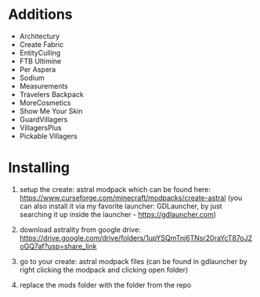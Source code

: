 # Additions
+ Architectury
+ Create Fabric
+ EntityCulling
+ FTB Ultimine
+ Per Aspera
+ Sodium
+ Measurements
+ Travelers Backpack
+ MoreCosmetics
+ Show Me Your Skin
+ GuardVillagers
+ VillagersPlus
+ Pickable Villagers

# Installing
1. setup the create: astral modpack which can be found here: https://www.curseforge.com/minecraft/modpacks/create-astral
(you can also install it via my favorite launcher: GDLauncher, by just searching it up inside the launcher - https://gdlauncher.com)

2. download astrality from google drive: https://drive.google.com/drive/folders/1upYSQmTnj6TNsr20raYcT87oJ2oGQ7af?usp=share_link

3. go to your create: astral modpack files
(can be found in gdlauncher by right clicking the modpack and clicking open folder)

3. replace the mods folder with the folder from the repo
